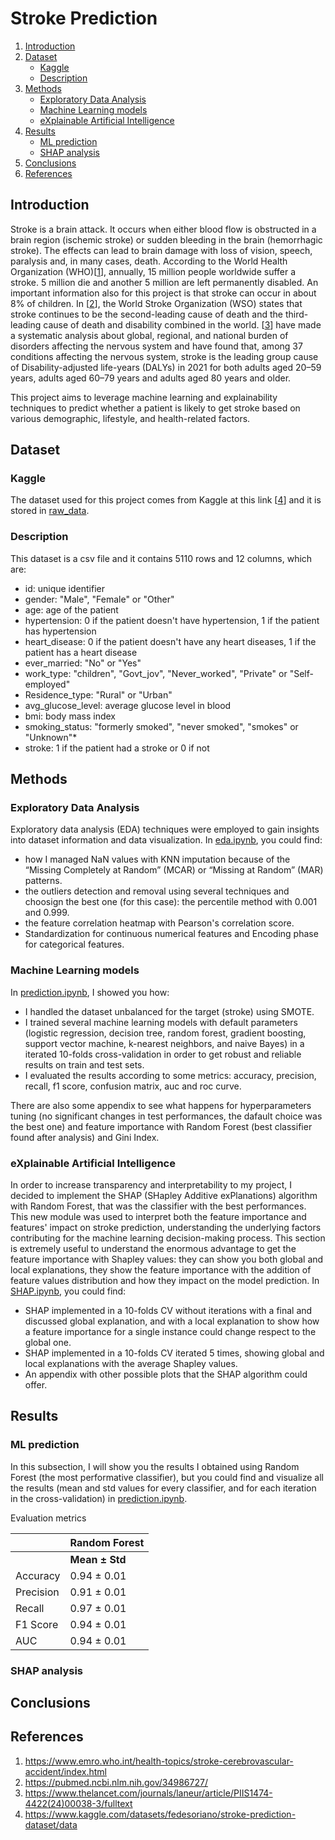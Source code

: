 # Stroke Prediction

1. [Introduction](#introduzione)
2. [Dataset](#sezione-1)
    - [Kaggle](#sottosezione-11)
    - [Description](#sottosezione-12)
3. [Methods](#sezione-2)
    - [Exploratory Data Analysis](#sottosezione-21)
    - [Machine Learning models](#sottosezione-22)
    - [eXplainable Artificial Intelligence](#sottosezione-23)
4. [Results](#sezione-3)
    - [ML prediction](#sottosezione-31)
    - [SHAP analysis](#sottosezione-32)
5. [Conclusions](#sezione-4)
6. [References](#sezione-5)

## Introduction

Stroke is a brain attack. It occurs when either blood flow is obstructed in a brain region (ischemic stroke) or sudden bleeding in the brain (hemorrhagic stroke). The effects can lead to brain damage with loss of vision, speech, paralysis and, in many cases, death. 
According to the World Health Organization (WHO)[[1](#ref1)], annually, 15 million people worldwide suffer a stroke. 5 million die and another 5 million are left permanently disabled. An important information also for this project is that stroke can occur in about 8% of children.
In [[2](#ref2)], the World Stroke Organization (WSO) states that stroke continues to be the second-leading cause of death and the third-leading cause of death and disability combined in the world. 
[[3](#ref3)] have made a systematic analysis about global, regional, and national burden of disorders affecting the nervous system and have found that, among 37 conditions affecting the nervous system, stroke is the leading group cause of Disability-adjusted life-years (DALYs) in 2021 for both adults aged 20–59 years, adults aged 60–79 years and adults aged 80 years and older.

This project aims to leverage machine learning and explainability techniques to predict whether a patient is likely to get stroke based on various demographic, lifestyle, and health-related factors.

## Dataset

### Kaggle

The dataset used for this project comes from Kaggle at this link [[4](#ref4)] and it is stored in [raw_data](/raw_data). 

### Description

This dataset is a csv file and it contains 5110 rows and 12 columns, which are:
- id: unique identifier
- gender: "Male", "Female" or "Other"
- age: age of the patient
- hypertension: 0 if the patient doesn't have hypertension, 1 if the patient has hypertension
- heart_disease: 0 if the patient doesn't have any heart diseases, 1 if the patient has a heart disease
- ever_married: "No" or "Yes"
- work_type: "children", "Govt_jov", "Never_worked", "Private" or "Self-employed"
- Residence_type: "Rural" or "Urban"
- avg_glucose_level: average glucose level in blood
- bmi: body mass index
- smoking_status: "formerly smoked", "never smoked", "smokes" or "Unknown"*
- stroke: 1 if the patient had a stroke or 0 if not

## Methods

### Exploratory Data Analysis

Exploratory data analysis (EDA) techniques were employed to gain insights into dataset information and data visualization. In [eda.ipynb](/eda.ipynb), you could find:
- how I managed NaN values with KNN imputation because of the “Missing Completely at Random” (MCAR) or “Missing at Random” (MAR) patterns.
- the outliers detection and removal using several techniques and choosign the best one (for this case): the percentile method with 0.001 and 0.999.
- the feature correlation heatmap with Pearson's correlation score.
- Standardization for continuous numerical features and Encoding phase for categorical features.

### Machine Learning models

In [prediction.ipynb](/prediction.ipynb), I showed you how:
- I handled the dataset unbalanced for the target (stroke) using SMOTE.
- I trained several machine learning models with default parameters (logistic regression, decision tree, random forest, gradient boosting, support vector machine, k-nearest neighbors, and naive Bayes) in a iterated 10-folds cross-validation in order to get robust and reliable results on train and test sets.
- I evaluated the results according to some metrics: accuracy, precision, recall, f1 score, confusion matrix, auc and roc curve.

There are also some appendix to see what happens for hyperparameters tuning (no significant changes in test performances, the dafault choice was the best one) and feature importance with Random Forest (best classifier found after analysis) and Gini Index.

### eXplainable Artificial Intelligence

In order to increase transparency and interpretability to my project, I decided to implement the SHAP (SHapley Additive exPlanations) algorithm with Random Forest, that was the classifier with the best performances. This new module was used to interpret both the feature importance and features' impact on stroke prediction, understanding the underlying factors contributing for the machine learning decision-making process. This section is extremely useful to understand the enormous advantage to get the feature importance with Shapley values: they can show you both global and local explanations, they show the feature importance with the addition of feature values distribution and how they impact on the model prediction.
In [SHAP.ipynb](/SHAP.ipynb), you could find:
- SHAP implemented in a 10-folds CV without iterations with a final and discussed global explanation, and with a local explanation to show how a feature importance for a single instance could change respect to the global one.
- SHAP implemented in a 10-folds CV iterated 5 times, showing global and local explanations with the average Shapley values.
- An appendix with other possible plots that the SHAP algorithm could offer.

## Results

### ML prediction

In this subsection, I will show you the results I obtained using Random Forest (the most performative classifier), but you could find and visualize all the results (mean and std values for every classifier, and for each iteration in the cross-validation) in [prediction.ipynb](/prediction.ipynb).

Evaluation metrics 

|                      | Random Forest             |
|----------------------|---------------------------|
|                      |  **Mean ± Std**                 |
| Accuracy             | 0.94 ± 0.01          |
| Precision            | 0.91 ± 0.01          |
| Recall               | 0.97 ± 0.01          |
| F1 Score             | 0.94 ± 0.01          |
| AUC                  | 0.94 ± 0.01          |



### SHAP analysis

## Conclusions

## References

1. <a name="ref1"></a> https://www.emro.who.int/health-topics/stroke-cerebrovascular-accident/index.html
2. <a name="ref2"></a> https://pubmed.ncbi.nlm.nih.gov/34986727/
3. <a name="ref3"></a> https://www.thelancet.com/journals/laneur/article/PIIS1474-4422(24)00038-3/fulltext
4. <a name="ref4"></a> https://www.kaggle.com/datasets/fedesoriano/stroke-prediction-dataset/data

